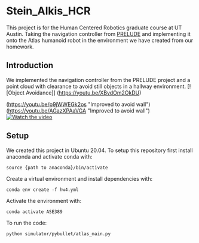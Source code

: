 # Stein_Alkis_HCR
This project is for the Human Centered Robotics graduate course at UT Austin. Taking the navigation controller from [PRELUDE](https://ut-austin-rpl.github.io/PRELUDE) and implementing it onto the Atlas humanoid robot in the environment we have created from our homework.

## Introduction
We implemented the navigation controller from the PRELUDE project and a point cloud with clearance to avoid still objects in a hallway environment. 
[![Object Avoidance]]
(https://youtu.be/XBvdOm2OkDU)

(https://youtu.be/p9jWWEGk2os "Improved to avoid wall")
(https://youtu.be/AGazXPAaVGA "Improved to avoid wall")
[![Watch the video](https://img.youtube.com/vi/AGazXPAaVGA/maxresdefault.jpg)](https://youtu.be/AGazXPAaVGA)


## Setup
We created this project in Ubuntu 20.04. To setup this repository first install anaconda and activate conda with:
```
source {path to anaconda}/bin/activate
```
Create a virtual environment and install dependencies with:
```
conda env create -f hw4.yml
```
Activate the environment with:
```
conda activate ASE389
```
To run the code:
```
python simulator/pybullet/atlas_main.py
```
